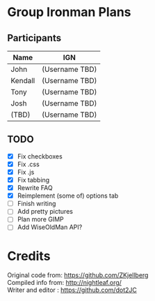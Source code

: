 # Group Ironman Plans
## Participants
Name | IGN
-----|-----
John | (Username TBD)
Kendall | (Username TBD)
Tony | (Username TBD)
Josh | (Username TBD)
(TBD) | (Username TBD)

## TODO
- [x] Fix checkboxes
- [x] Fix .css
- [x] Fix .js
- [x] Fix tabbing
- [x] Rewrite FAQ
- [x] Reimplement (some of) options tab
- [ ] Finish writing
- [ ] Add pretty pictures
- [ ] Plan more GIMP
- [ ] Add WiseOldMan API?

# Credits
Original code from: https://github.com/ZKjellberg  
Compiled info from: http://nightleaf.org/  
Writer and editor : https://github.com/dot2JC